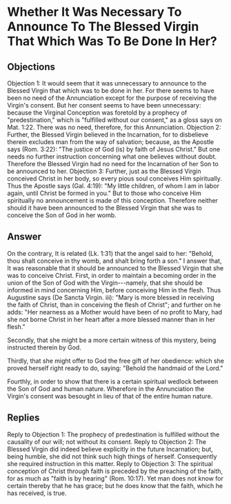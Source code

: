 # Whether It Was Necessary To Announce To The Blessed Virgin That Which Was To Be Done In Her?
## Objections
Objection 1: It would seem that it was unnecessary to announce to the Blessed Virgin that which was to be done in her. For there seems to have been no need of the Annunciation except for the purpose of receiving the Virgin's consent. But her consent seems to have been unnecessary: because the Virginal Conception was foretold by a prophecy of "predestination," which is "fulfilled without our consent," as a gloss says on Mat. 1:22. There was no need, therefore, for this Annunciation.
Objection 2: Further, the Blessed Virgin believed in the Incarnation, for to disbelieve therein excludes man from the way of salvation; because, as the Apostle says (Rom. 3:22): "The justice of God (is) by faith of Jesus Christ." But one needs no further instruction concerning what one believes without doubt. Therefore the Blessed Virgin had no need for the Incarnation of her Son to be announced to her.
Objection 3: Further, just as the Blessed Virgin conceived Christ in her body, so every pious soul conceives Him spiritually. Thus the Apostle says (Gal. 4:19): "My little children, of whom I am in labor again, until Christ be formed in you." But to those who conceive Him spiritually no announcement is made of this conception. Therefore neither should it have been announced to the Blessed Virgin that she was to conceive the Son of God in her womb.
## Answer
On the contrary, It is related (Lk. 1:31) that the angel said to her: "Behold, thou shalt conceive in thy womb, and shalt bring forth a son."
I answer that, It was reasonable that it should be announced to the Blessed Virgin that she was to conceive Christ. First, in order to maintain a becoming order in the union of the Son of God with the Virgin---namely, that she should be informed in mind concerning Him, before conceiving Him in the flesh. Thus Augustine says (De Sancta Virgin. iii): "Mary is more blessed in receiving the faith of Christ, than in conceiving the flesh of Christ"; and further on he adds: "Her nearness as a Mother would have been of no profit to Mary, had she not borne Christ in her heart after a more blessed manner than in her flesh."

Secondly, that she might be a more certain witness of this mystery, being instructed therein by God.

Thirdly, that she might offer to God the free gift of her obedience: which she proved herself right ready to do, saying: "Behold the handmaid of the Lord."

Fourthly, in order to show that there is a certain spiritual wedlock between the Son of God and human nature. Wherefore in the Annunciation the Virgin's consent was besought in lieu of that of the entire human nature.
## Replies
Reply to Objection 1: The prophecy of predestination is fulfilled without the causality of our will; not without its consent.
Reply to Objection 2: The Blessed Virgin did indeed believe explicitly in the future Incarnation; but, being humble, she did not think such high things of herself. Consequently she required instruction in this matter.
Reply to Objection 3: The spiritual conception of Christ through faith is preceded by the preaching of the faith, for as much as "faith is by hearing" (Rom. 10:17). Yet man does not know for certain thereby that he has grace; but he does know that the faith, which he has received, is true.